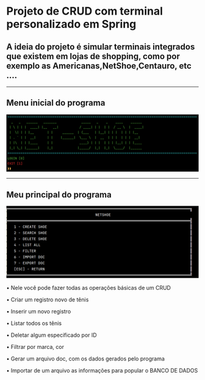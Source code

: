 <h1>Projeto de CRUD com terminal personalizado em Spring</h1>
<h2>A ideia do projeto é simular terminais integrados que existem em lojas de shopping, como por exemplo as Americanas,NetShoe,Centauro, etc ....</h2> 

<hr>

## Menu inicial do programa 
![Imagem do inicio do terminal](imagens/MenuNetShoe.png)

<hr>

## Meu principal do programa
![Imagem do menu  princiapl](imagens/MainMenu.png)

<p>• Nele você pode fazer todas as operações básicas de um CRUD</p>
<p>• Criar um registro novo de tênis</p>
<p>• Inserir um novo registro</p>
<p>• Listar todos os tênis</p>
<p>• Deletar algum especificado por ID</p>
<p>• Filtrar por marca, cor</p>
<p>• Gerar um arquivo doc, com os dados gerados pelo programa</p>
<p>• Importar de um arquivo as informações para popular o BANCO DE DADOS</p>
